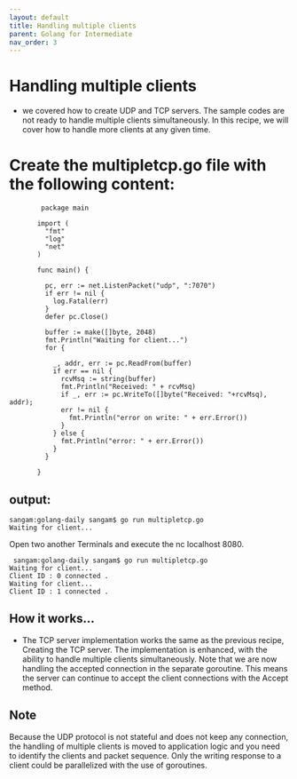 ```yaml
---
layout: default
title: Handling multiple clients
parent: Golang for Intermediate
nav_order: 3
---
```



# Handling multiple clients

 - we covered how to create UDP and TCP servers. The sample codes are not ready to handle multiple clients simultaneously.
 In this recipe, we will cover how to handle more clients at any given time.
 
 # Create the multipletcp.go file with the following content:
 ```
         package main

        import (
          "fmt"
          "log"
          "net"
        )

        func main() {

          pc, err := net.ListenPacket("udp", ":7070")
          if err != nil {
            log.Fatal(err)
          }
          defer pc.Close()

          buffer := make([]byte, 2048)
          fmt.Println("Waiting for client...")
          for {

            _, addr, err := pc.ReadFrom(buffer)
            if err == nil {
              rcvMsq := string(buffer)
              fmt.Println("Received: " + rcvMsq)
              if _, err := pc.WriteTo([]byte("Received: "+rcvMsq), addr);
              err != nil {
                fmt.Println("error on write: " + err.Error())
              }
            } else {
              fmt.Println("error: " + err.Error())
            }
          }

        }

 ```
## output:
 ```
 sangam:golang-daily sangam$ go run multipletcp.go
Waiting for client...
 
 ```
Open two another Terminals and execute the nc localhost 8080.
```
 sangam:golang-daily sangam$ go run multipletcp.go
Waiting for client...
Client ID : 0 connected .
Waiting for client...
Client ID : 1 connected .
```
## How it works...

- The TCP server implementation works the same as the previous recipe, Creating the TCP server. 
The implementation is enhanced, with the ability to handle multiple clients simultaneously. 
Note that we are now handling the accepted connection in the separate goroutine. 
This means the server can continue to accept the client connections with the Accept method. 

## Note

Because the UDP protocol is not stateful and does not keep any connection, the handling of multiple clients is moved to application logic and you need to identify the clients and packet sequence.
Only the writing response to a client could be parallelized with the use of goroutines.
